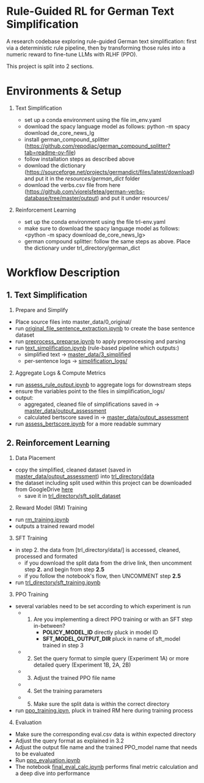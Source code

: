 # Rule-Guided RL for German Text Simplification

A research codebase exploring rule-guided German text simplification: first via a deterministic rule pipeline, then by transforming those rules into a numeric reward to fine-tune LLMs with RLHF (PPO).

This project is split into 2 sections.

# Environments & Setup

1) Text Simplification
     - set up a conda environment using the file im_env.yaml
     - download the spacy language model as follows: python -m spacy download de_core_news_lg
     - install german_compound_splitter (https://github.com/repodiac/german_compound_splitter?tab=readme-ov-file)
     - follow installation steps as described above
     - download the dictionary (https://sourceforge.net/projects/germandict/files/latest/download) and put it in the _resources/german_dict_ folder
     - download the verbs.csv file from here (https://github.com/viorelsfetea/german-verbs-database/tree/master/output) and put it under resources/

2) Reinforcement Learning
     - set up the conda environment using the file trl-env.yaml
     - make sure to download the spacy language model as follows: <python -m spacy download de_core_news_lg>
     - german compound splitter: follow the same steps as above. Place the dictionary under trl_directory/german_dict


# Workflow Description

## 1. Text Simplification

1. Prepare and Simplify 
- Place source files into master_data/0_original/ 
- run [original_file_sentence_extraction.ipynb](original_file_sentence_extraction.ipynb) to create the base sentence dataset
- run [preprocess_preparse.ipynb](preprocess_preparse.ipynb) to apply preprocessing and parsing
- run [text_simplification.ipynb](text_simplification.ipynb) (rule-based pipeline which outputs:)
     - simplified text -> [master_data/3_simplified](master_data/3_simplified)
     - per-sentence logs -> [simplification_logs/](simplification_logs)

2. Aggregate Logs & Compute Metrics
- run [assess_rule_output.ipynb](assess_rule_output.ipynb) to aggregate logs for downstream steps
- ensure the variables point to the files in simplification_logs/
- output:
     - aggregated, cleaned file of simplifications saved in -> [master_data/output_assessment](master_data/output_assessment)
     - calculated bertscore saved in -> [master_data/output_assessment](master_data/output_assessment)
- run [assess_bertscore.ipynb](assess_bertscore.ipynb) for a more readable summary

## 2. Reinforcement Learning

1. Data Placement
- copy the simplified, cleaned dataset (saved in [master_data/output_assessment](master_data/output_assessment)) into [trl_directory/data](trl_directory/data)
- the dataset including split used within this project can be downloaded from GoogleDrive [here](https://drive.google.com/drive/folders/12tqvIS3Y1oTr9QVL0KqLNHITN14lgTem?usp=sharing)
     - save it in [trl_directory/sft_split_dataset](trl_directory/sft_split_dataset)

2. Reward Model (RM) Training
- run [rm_training.ipynb](trl_directory/rm_training.ipynb)
- outputs a trained reward model

3. SFT Training
- in step 2. the data from [trl_directory/data/] is accessed, cleaned, processed and formated
     - if you download the split data from the drive link, then uncomment step __2.__ and begin from step __2.5__
     - if you follow the notebook's flow, then UNCOMMENT step __2.5__
- run [trl_directory/sft_training.ipynb](trl_directory/≈)


3. PPO Training
- several variables need to be set according to which experiment is run
     - 1) Are you implementing a direct PPO training or with an SFT step in-between?
          - __POLICY_MODEL_ID__ directly pluck in model ID
          - __SFT_MODEL_OUTPUT_DIR__ pluck in name of sft_model trained in step 3
     - 2) Set the query format to simple query (Experiment 1A) or more detailed query (Experiment 1B, 2A, 2B)
     - 3) Adjust the trained PPO file name
     - 4) Set the training parameters
     - 5) Make sure the split data is within the correct directory      
- run [ppo_training.ipyn](trl_directory/ppo_training.ipynb), pluck in trained RM here during training process

4. Evaluation
- Make sure the corresponding eval.csv data is within expected directory
- Adjust the query format as explained in 3.2
- Adjust the output file name and the trained PPO_model name that needs to be evaluated 
- Run [ppo_evaluation.ipynb](trl_directory/ppo_evaluation.ipynb)
- The notebook [final_eval_calc.ipynb](trl_directory/final_eval_calc.ipynb) performs final metric calculation and a deep dive into performance